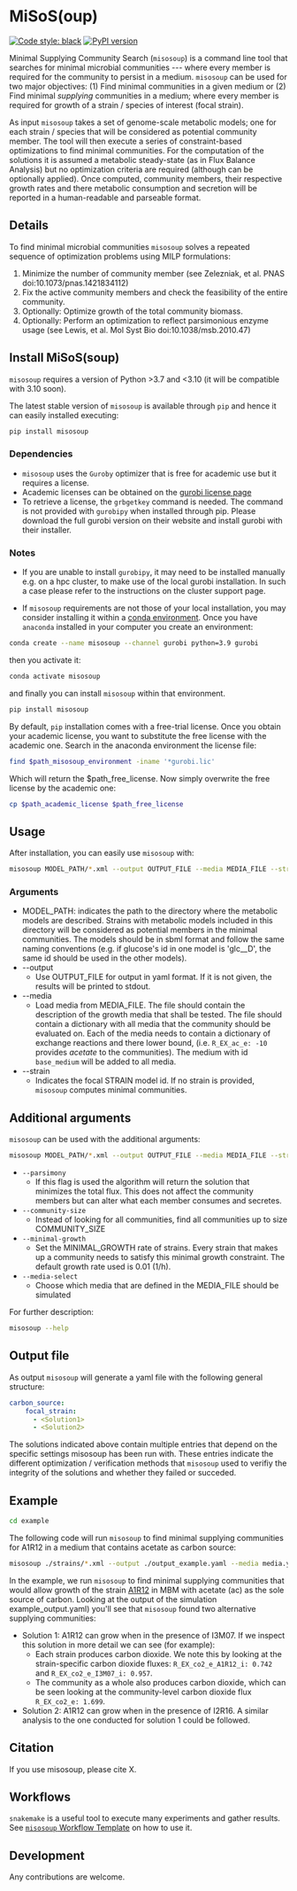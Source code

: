 # MiSoS(oup)


[![Code style: black](https://img.shields.io/badge/code%20style-black-000000.svg)](https://github.com/psf/black)
[![PyPI version](https://badge.fury.io/py/misosoup.svg)](https://badge.fury.io/py/misosoup)

Minimal Supplying Community Search (`misosoup`) is a command line tool that
searches for minimal microbial communities --- where every member is required
for the community to persist in a medium. `misosoup` can be used for two major
objectives: (1) Find minimal communities in a given medium or (2) Find minimal
_supplying_ communities in a medium; where every member is required for growth
of a strain / species of interest (focal strain).

As input `misosoup` takes a set of genome-scale metabolic models; one for each
strain / species that will be considered as potential community member. The tool
will then execute a series of constraint-based optimizations to find minimal
communities. For the computation of the solutions it is assumed a metabolic steady-state 
 (as in Flux Balance Analysis) but no optimization criteria are required (although
 can be optionally applied). Once computed, community members, their
respective growth rates and there metabolic consumption and secretion will be
reported in a human-readable and parseable format.

## Details

To find minimal microbial communities `misosoup` solves a repeated sequence of
optimization problems using MILP formulations:

1. Minimize the number of community member (see Zelezniak, et al. PNAS
   doi:10.1073/pnas.1421834112)
2. Fix the active community members and check the feasibility of the entire community.
3. Optionally: Optimize growth of the total community biomass.
4. Optionally: Perform an optimization to reflect parsimonious enzyme usage
   (see Lewis, et al. Mol Syst Bio doi:10.1038/msb.2010.47)

## Install MiSoS(soup)

`misosoup` requires a version of Python >3.7 and <3.10 (it will be compatible with 3.10 soon).

The latest stable version of `misosoup` is available through `pip` and hence it can easily installed executing:

```bash
pip install misosoup
```

### Dependencies

* `misosoup` uses the `Guroby` optimizer that is free for academic use but it
  requires a license.
* Academic licenses can be obtained on the
  [gurobi license page](https://www.gurobi.com/academia/academic-program-and-licenses/)
* To retrieve a license, the `grbgetkey` command is needed. The command is not
  provided with `gurobipy` when installed through pip. Please download the full
  gurobi version on their website and install gurobi with their installer.

### Notes

* If you are unable to install `gurobipy`, it may need to be installed manually
e.g. on a hpc cluster, to make use of the local gurobi installation. In such
a case please refer to the instructions on the cluster support page.

 * If `misosoup` requirements are not those of your local installation, you may consider installing it within a [conda environment](https://docs.conda.io/projects/conda/en/latest/user-guide/tasks/manage-environments.html). Once you have `anaconda` installed in your computer you create an environment:
 
```bash
conda create --name misosoup --channel gurobi python=3.9 gurobi
```
 then you activate it:
 
```bash
conda activate misosoup
``` 

and finally you can install `misosoup` within that environment.  
 
```bash
pip install misosoup
```

By default, `pip` installation comes with a free-trial license. Once you obtain your academic license, you want to substitute the free license with the academic one. Search in the anaconda environment the license file:

```bash
find $path_misosoup_environment -iname '*gurobi.lic'
```

Which will return the $path_free_license. Now simply overwrite the free license by the academic one:

```bash
cp $path_academic_license $path_free_license
```

## Usage

After installation, you can easily use `misosoup` with:

```bash
misosoup MODEL_PATH/*.xml --output OUTPUT_FILE --media MEDIA_FILE --strain STRAIN
```

### Arguments

* MODEL_PATH: indicates the path to the directory where the metabolic models are
  described. Strains with metabolic models included in this directory will be
  considered as potential members in the minimal communities. The models should
  be in sbml format and follow the same naming conventions (e.g. if glucose's id
  in one model is 'glc__D', the same id should be used in the other models).
* --output
  * Use OUTPUT_FILE for output in yaml format. If it is not given, the results
    will be printed to stdout.
* --media
  * Load media from MEDIA_FILE. The file should contain the description of the
    growth media that shall be tested. The file should contain a dictionary with
    all media that the community should be evaluated on. Each of the media needs
    to contain a dictionary of exchange reactions and there lower bound, (i.e.
    `R_EX_ac_e: -10` provides _acetate_ to the communities). The medium with id
    `base_medium` will be added to all media.
* --strain
  * Indicates the focal STRAIN model id. If no strain is provided, `misosoup`
    computes minimal communities.

## Additional arguments

`misosoup` can be used with the additional arguments:

```bash
misosoup MODEL_PATH/*.xml --output OUTPUT_FILE --media MEDIA_FILE --strain STRAIN --parsimony --community-size COMMUNITY_SIZE --minimal-growth MINIMAL_GROWTH --exchange-format EXCHANGE_FORMAT --validate --log LOG
```

* `--parsimony`
    * If this flag is used the algorithm will return the solution that minimizes
    the total flux. This does not affect the community members but can alter
    what each member consumes and secretes.
* `--community-size`
    * Instead of looking for all communities, find all communities up to size
    COMMUNITY_SIZE
* `--minimal-growth`
    * Set the MINIMAL_GROWTH rate of strains. Every strain that makes up a
    community needs to satisfy this minimal growth constraint. The default
    growth rate used is 0.01 (1/h).
* `--media-select`
    * Choose which media that are defined in the MEDIA_FILE should be simulated

For further description:

```bash
misosoup --help
```

## Output file

As output `misosoup` will generate a yaml file with the following general
structure:

```yaml
carbon_source:
    focal_strain:
      - <Solution1>
      - <Solution2>
```

The solutions indicated above contain multiple entries that depend on the
specific settings misosoup has been run with. These entries indicate the
different optimization / verification methods that `misosoup` used to verifiy
the integrity of the solutions and whether they failed or succeded.

## Example

```bash
cd example
```

The following code will run `misosoup` to find minimal supplying communities for
A1R12 in a medium that contains acetate as carbon source:

```bash
misosoup ./strains/*.xml --output ./output_example.yaml --media media.yaml --strain A1R12 --media-select ac
```

In the example, we run `misosoup` to find minimal supplying communities that
would allow growth of the strain
[A1R12](https://biocyc.org/A1R12/organism-summary) in MBM with acetate (ac) as
the sole source of carbon. Looking at the output of the simulation
example_output.yaml) you'll see that `misosoup` found two alternative supplying
communities:

* Solution 1: A1R12 can grow when in the presence of I3M07. If we inspect this
  solution in more detail we can see (for example):
  * Each strain produces carbon dioxide. We note this by looking at the
    strain-specific carbon dioxide fluxes: `R_EX_co2_e_A1R12_i: 0.742` and
    `R_EX_co2_e_I3M07_i: 0.957`.
  * The community as a whole also produces carbon dioxide, which can be seen
    looking at the community-level carbon dioxide flux `R_EX_co2_e: 1.699`.
* Solution 2: A1R12 can grow when in the presence of I2R16. A similar analysis
  to the one conducted for solution 1 could be followed.

## Citation

If you use misosoup, please cite X.

## Workflows

`snakemake` is a useful tool to execute many experiments and gather results.
See [`misosoup` Workflow Template](https://gitlab.ethz.ch/ochsnern/misosoup_workflow_template)
on how to use it.

## Development

Any contributions are welcome.

